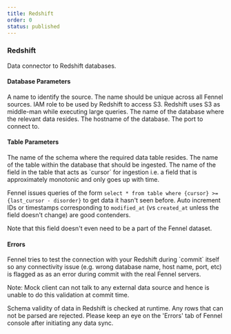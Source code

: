 ```yaml
---
title: Redshift
order: 0
status: published
---
```

### Redshift
Data connector to Redshift databases.

#### Database Parameters
<Expandable title="name" type="str">
A name to identify the source. The name should be unique across all Fennel sources.
</Expandable>

<Expandable title="s3_access_role_arn" type="str">
IAM role to be used by Redshift to access S3. Redshift uses S3 as middle-man while executing large queries. 
</Expandable>


<Expandable title="db_name" type="str">
The name of the database where the relevant data resides.
</Expandable>

<Expandable title="host" type="str">
The hostname of the database.
</Expandable>

<Expandable title="port" type="Optional[int]" defaultVal="5439">
The port to connect to.
</Expandable>

#### Table Parameters
<Expandable title="schema" type="str">
The name of the schema where the required data table resides.
</Expandable>

<Expandable title="table" type="str">
The name of the table within the database that should be ingested.
</Expandable>

<Expandable title="cursor" type="str">
The name of the field in the table that acts as `cursor` for ingestion i.e. 
a field that is approximately monotonic and only goes up with time. 

Fennel issues queries of the form `select * from table where {cursor} >= {last_cursor - disorder}`
to get data it hasn't seen before. Auto increment IDs or timestamps corresponding
to `modified_at` (vs `created_at` unless the field doesn't change) are good
contenders.

Note that this field doesn't even need to be a part of the Fennel dataset. 
</Expandable>

#### Errors
<Expandable title="Connectivity Issues">
Fennel tries to test the connection with your Redshift during `commit` itself so any
connectivity issue (e.g. wrong database name, host name, port, etc) is flagged as
as an error during commit with the real Fennel servers.

Note: Mock client can not talk to any external data source and hence is unable to
do this validation at commit time.
</Expandable>

<Expandable title="Schema mismatch errors">
Schema validity of data in Redshift is checked at runtime. Any rows that 
can not be parsed are rejected. Please keep an eye on the 'Errors' tab of 
Fennel console after initiating any data sync.
</Expandable>

<pre snippet="api-reference/sources/sql#redshift_source"></pre>




